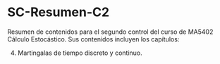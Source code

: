 # SC-Resumen-C2
 Resumen de contenidos para el segundo control del curso de MA5402 Cálculo Estocástico. Sus contenidos incluyen los capítulos:

 4. Martingalas de tiempo discreto y continuo.
